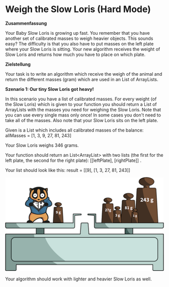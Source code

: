 # Weigh the Slow Loris (Hard Mode)

__Zusammenfassung__

Your Baby Slow Loris is growing up fast. You remember that you have another set of calibrated masses to weigh heavier objects. This sounds easy? The difficulty is that you also have to put masses on the left plate where your Slow Loris is sitting. Your new algorithm receives the weight of Slow Loris and returns how much you have to place on which plate.

__Zielstellung__

Your task is to write an algorithm which receive the weigh of the animal and return the different masses (gram) which are used in an List of ArrayLists.

__Szenario 1: Our tiny Slow Loris got heavy!__

In this scenario you have a list of calibrated masses. For every weight (of the Slow Loris) which is given to your function you should return a List of ArrayLists with the masses you need for weighing the Slow Loris. Note that you can use every single mass only once! In some cases you don't need to take all of the masses. Also note that your Slow Loris sits on the left plate.

Given is a List<Integer> which includes all calibrated masses of the balance: allMasses = [1, 3, 9, 27, 81, 243]
  
Your Slow Loris weighs 346 grams.

Your function should return an List<ArrayList<Integer>> with two lists (the first for the left plate, the second for the right plate): [[leftPlate], [rightPlate]] .
  
Your list should look like this: result = [[9], [1, 3, 27, 81, 243]]

![scale img](scale.png)

Your algorithm should work with lighter and heavier Slow Loris as well.
